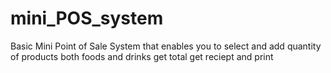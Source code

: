 # mini_POS_system
Basic Mini Point of Sale System
that enables you to select and add quantity of products both foods and drinks
get total
get reciept and print
